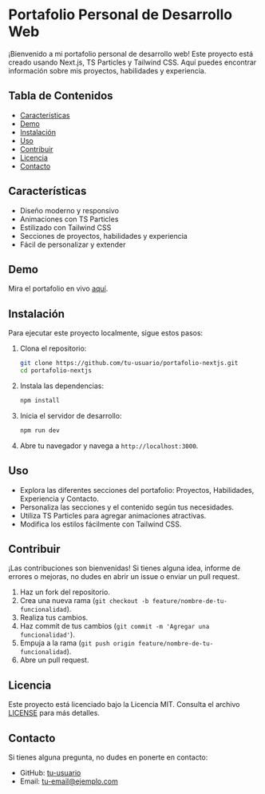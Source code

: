 # Portafolio Personal de Desarrollo Web

¡Bienvenido a mi portafolio personal de desarrollo web! Este proyecto está creado usando Next.js, TS Particles y Tailwind CSS. Aquí puedes encontrar información sobre mis proyectos, habilidades y experiencia.

## Tabla de Contenidos
- [Características](#características)
- [Demo](#demo)
- [Instalación](#instalación)
- [Uso](#uso)
- [Contribuir](#contribuir)
- [Licencia](#licencia)
- [Contacto](#contacto)

## Características

- Diseño moderno y responsivo
- Animaciones con TS Particles
- Estilizado con Tailwind CSS
- Secciones de proyectos, habilidades y experiencia
- Fácil de personalizar y extender

## Demo

Mira el portafolio en vivo [aquí](https://portfolio-ract.vercel.app/).

## Instalación

Para ejecutar este proyecto localmente, sigue estos pasos:

1. Clona el repositorio:
    ```bash
    git clone https://github.com/tu-usuario/portafolio-nextjs.git
    cd portafolio-nextjs
    ```

2. Instala las dependencias:
    ```bash
    npm install
    ```

3. Inicia el servidor de desarrollo:
    ```bash
    npm run dev
    ```

4. Abre tu navegador y navega a `http://localhost:3000`.

## Uso

- Explora las diferentes secciones del portafolio: Proyectos, Habilidades, Experiencia y Contacto.
- Personaliza las secciones y el contenido según tus necesidades.
- Utiliza TS Particles para agregar animaciones atractivas.
- Modifica los estilos fácilmente con Tailwind CSS.

## Contribuir

¡Las contribuciones son bienvenidas! Si tienes alguna idea, informe de errores o mejoras, no dudes en abrir un issue o enviar un pull request.

1. Haz un fork del repositorio.
2. Crea una nueva rama (`git checkout -b feature/nombre-de-tu-funcionalidad`).
3. Realiza tus cambios.
4. Haz commit de tus cambios (`git commit -m 'Agregar una funcionalidad'`).
5. Empuja a la rama (`git push origin feature/nombre-de-tu-funcionalidad`).
6. Abre un pull request.

## Licencia

Este proyecto está licenciado bajo la Licencia MIT. Consulta el archivo [LICENSE](LICENSE) para más detalles.

## Contacto

Si tienes alguna pregunta, no dudes en ponerte en contacto:

- GitHub: [tu-usuario](https://github.com/tu-usuario)
- Email: tu-email@ejemplo.com

